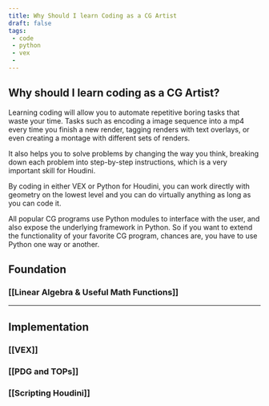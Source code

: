 ```yaml
---
title: Why Should I learn Coding as a CG Artist
draft: false
tags:
 - code
 - python
 - vex
 - 
---
```

## Why should I learn coding as a CG Artist?

Learning coding will allow you to automate repetitive boring tasks that waste your time. Tasks such as encoding a image sequence into a mp4 every time you finish a new render, tagging renders with text overlays, or even creating a montage with different sets of renders.

It also helps you to solve problems by changing the way you think, breaking down each problem into step-by-step instructions, which is a very important skill for Houdini. 

By coding in either VEX or Python for Houdini, you can work directly with geometry on the lowest level and you can do virtually anything as long as you can code it.

All popular CG programs use Python modules to interface with the user, and also expose the underlying framework in Python. So if you want to extend the functionality of your favorite CG program, chances are, you have to use Python one way or another.

## Foundation
### [[Linear Algebra & Useful Math Functions]]


---
## Implementation
### [[VEX]]
### [[PDG and TOPs]]
### [[Scripting Houdini]]